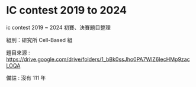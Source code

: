 # IC contest 2019 to 2024

ic contest 2019 ~ 2024 初賽、決賽題目整理

組別：研究所 Cell-Based 組

題目來源 : https://drive.google.com/drive/folders/1_bBk0ssJho0PA7WlZ6IecHMp9zacLOQA

備註 : 沒有 111 年


